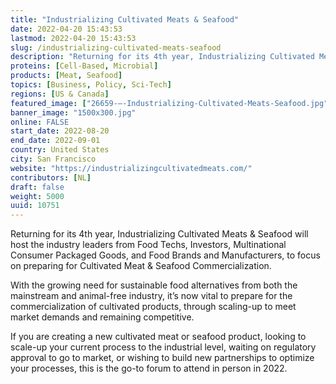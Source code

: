 ```yaml
---
title: "Industrializing Cultivated Meats & Seafood"
date: 2022-04-20 15:43:53
lastmod: 2022-04-20 15:43:53
slug: /industrializing-cultivated-meats-seafood
description: "Returning for its 4th year, Industrializing Cultivated Meats & Seafood will host the industry leaders from Food Techs, Investors, Multinational Consumer Packaged Goods, and Food Brands and Manufacturers, to focus on preparing for Cultivated Meat & Seafood Commercialization.With the growing need for sustainable food alternatives from both the mainstream and animal-free industry, it’s now vital to prepare for the commercialization of cultivated products, through scaling-up to meet market demands and remaining competitive."
proteins: [Cell-Based, Microbial]
products: [Meat, Seafood]
topics: [Business, Policy, Sci-Tech]
regions: [US & Canada]
featured_image: ["26659-–-Industrializing-Cultivated-Meats-Seafood.jpg"]
banner_image: "1500x300.jpg"
online: FALSE
start_date: 2022-08-20
end_date: 2022-09-01
country: United States
city: San Francisco
website: "https://industrializingcultivatedmeats.com/"
contributors: [NL]
draft: false
weight: 5000
uuid: 10751
---
```

<p>Returning for its 4th year, Industrializing Cultivated Meats & Seafood will host the industry leaders from Food Techs, Investors, Multinational Consumer Packaged Goods, and Food Brands and Manufacturers, to focus on preparing for Cultivated Meat & Seafood Commercialization.</p>
<p>With the growing need for sustainable food alternatives from both the mainstream and animal-free industry, it’s now vital to prepare for the commercialization of cultivated products, through scaling-up to meet market demands and remaining competitive.</p>
<p>If you are creating a new cultivated meat or seafood product, looking to scale-up your current process to the industrial level, waiting on regulatory approval to go to market, or wishing to build new partnerships to optimize your processes, this is the go-to forum to attend in person in 2022.</p>
